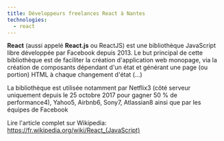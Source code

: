 ```yaml
---
title: Développeurs freelances React à Nantes
technologies:
  - react
---
```


**React** (aussi appelé **React.js** ou ReactJS) est une bibliothèque JavaScript libre développée par Facebook depuis 2013. Le but principal de cette bibliothèque est de faciliter la création d'application web monopage, via la création de composants dépendant d'un état et générant une page (ou portion) HTML à chaque changement d'état (...)

La bibliothèque est utilisée notamment par Netflix3 (côté serveur uniquement depuis le 25 octobre 2017 pour gagner 50 % de performance4), Yahoo5, Airbnb6, Sony7, Atlassian8 ainsi que par les équipes de Facebook

Lire l'article complet sur Wikipedia: https://fr.wikipedia.org/wiki/React_(JavaScript)

